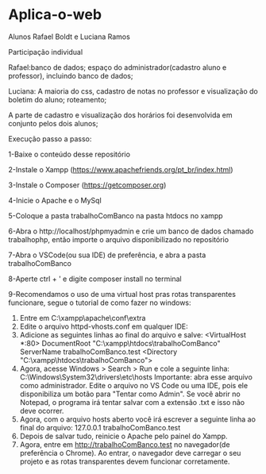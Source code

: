 # Aplica-o-web

Alunos Rafael Boldt e Luciana Ramos

Participação individual

Rafael:banco de dados; espaço do administrador(cadastro aluno e professor), incluindo banco de dados;

Luciana: A maioria do css, cadastro de notas no professor e visualização do boletim do aluno; roteamento;

A parte de cadastro e visualização dos horários foi desenvolvida em conjunto pelos dois alunos;


Execução passo a passo:

1-Baixe o conteúdo desse repositório

2-Instale o Xampp (https://www.apachefriends.org/pt_br/index.html)

3-Instale o Composer (https://getcomposer.org)

4-Inicie o Apache e o MySql

5-Coloque a pasta trabalhoComBanco na pasta htdocs no xampp

6-Abra o http://localhost/phpmyadmin e crie um banco de dados chamado trabalhophp, então importe o arquivo disponibilizado no repositório

7-Abra o VSCode(ou sua IDE) de preferência, e abra a pasta trabalhoComBanco

8-Aperte ctrl + ' e digite composer install no terminal

9-Recomendamos o uso de uma virtual host pras rotas transparentes funcionare, segue o tutorial de como fazer no windows:

  1. Entre em C:\xampp\apache\conf\extra
  2. Edite o arquivo httpd-vhosts.conf em qualquer IDE:
  3. Adicione as seguintes linhas ao final do arquivo e salve:
    <VirtualHost *:80>
    DocumentRoot "C:\xampp\htdocs\trabalhoComBanco"
    ServerName trabalhoComBanco.test
    <Directory "C:\xampp\htdocs\trabalhoComBanco">
    </Directory>
    </VirtualHost>
  4. Agora, acesse Windows > Search > Run e cole a seguinte linha:
    C:\Windows\System32\drivers\etc\hosts
    Importante: abra esse arquivo como administrador. Edite o arquivo no VS Code ou uma IDE,
    pois ele disponibiliza um botão para "Tentar como Admin". Se você abrir no Notepad, o
    programa irá tentar salvar com a extensão .txt e isso não deve ocorrer.
  5. Agora, com o arquivo hosts aberto você irá escrever a seguinte linha ao final do arquivo:
    127.0.0.1 trabalhoComBanco.test
  6. Depois de salvar tudo, reinicie o Apache pelo painel do Xampp.
  7. Agora, entre em http://trabalhoComBanco.test no navegador(de preferência o Chrome). Ao entrar, o navegador deve
  carregar o seu projeto e as rotas transparentes devem funcionar corretamente.
